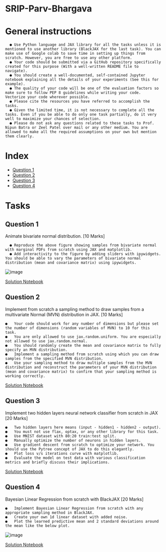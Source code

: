# SRIP-Parv-Bhargava


# General instructions
      ●	Use Python language and JAX library for all the tasks unless it is mentioned to use another library (BlackJAX for the last task). You can make use of Google colab to save time in setting up things from scratch. However, you are free to use any other platform. 
      ●	Your code should be submitted via a GitHub repository specifically created for this purpose (With a well-written README file to navigate).
      ●	You should create a well-documented, self-contained Jupyter notebook explaining all the details of your experiments (See this for example).
      ●	The quality of your code will be one of the evaluation factors so make sure to follow PEP 8 guidelines while writing your code. Vectorize your code wherever possible.
      ●	Please cite the resources you have referred to accomplish the tasks.
      ●	Given the limited time, it is not necessary to complete all the tasks. Even if you be able to do only one task partially, do it very well to maximize your chances of selection.
      ●	Please do not ask any questions related to these tasks to Prof. Nipun Batra or Zeel Patel over mail or any other medium. You are allowed to make all the required assumptions on your own but mention them clearly.
# Index 
   * [Question 1](https://github.com/parvbhargava/SRIP-Parv-Bhargava#question-1)
   * [Question 2](https://github.com/parvbhargava/SRIP-Parv-Bhargava#question-2)
   * [Question 3](https://github.com/parvbhargava/SRIP-Parv-Bhargava#question-3)
   * [Question 4](https://github.com/parvbhargava/SRIP-Parv-Bhargava#question-4)
   
# Tasks

## Question 1 


Animate bivariate normal distribution. [10 Marks]

      ●	Reproduce the above figure showing samples from bivariate normal with marginal PDFs from scratch using JAX and matplotlib.
      ●	Add interactivity to the figure by adding sliders with ipywidgets. You should be able to vary the parameters of bivariate normal distribution (mean and covariance matrix) using ipywidgets.
 ![image](https://user-images.githubusercontent.com/58410910/162581840-527f8525-d5f1-4823-bb53-e2676fa04df3.png)
 
 [Solution Notebook](https://github.com/parvbhargava/SRIP-Parv-Bhargava/blob/main/Question1.ipynb)

## Question 2 
Implement from scratch a sampling method to draw samples from a multivariate Normal (MVN) distribution in JAX. [10 Marks]

    ●	Your code should work for any number of dimensions but please set the number of dimensions (random variables of MVN) to 10 for this task.
    ●	You are only allowed to use jax.random.uniform. You are especially not allowed to use jax.random.normal.
    ●	You should randomly create the mean and covariance matrix to fully specify an MVN distribution.
    ●	Implement a sampling method from scratch using which you can draw samples from the specified MVN distribution.
    ●	Use your sampling method to draw multiple samples from the MVN distribution and reconstruct the parameters of your MVN distribution (mean and covariance matrix) to confirm that your sampling method is working correctly.
    
 [Solution Notebook](https://github.com/parvbhargava/SRIP-Parv-Bhargava/blob/main/Question2.ipynb)
## Question 3 
Implement two hidden layers neural network classifier from scratch in JAX [20 Marks]

    ●	Two hidden layers here means (input - hidden1 - hidden2 - output).
    ●	You must not use flax, optax, or any other library for this task.
    ●	Use MNIST dataset with 80:20 train:test split.
    ●	Manually optimize the number of neurons in hidden layers.
    ●	Use gradient descent from scratch to optimize your network. You should use the Pytree concept of JAX to do this elegantly.
    ●	Plot loss v/s iterations curve with matplotlib.
    ●	Evaluate the model on test data with various classification metrics and briefly discuss their implications.
    
 [Solution Notebook](https://github.com/parvbhargava/SRIP-Parv-Bhargava/blob/main/Question3.ipynb)
## Question 4 
Bayesian Linear Regression from scratch with BlackJAX [20 Marks]

    ●	Implement Bayesian Linear Regression from scratch with any appropriate sampling method in BlackJAX.
    ●	Create your own 1d linear dataset with added noise.
    ●	Plot the learned predictive mean and 2 standard deviations around the mean like the below plot.
![image](https://user-images.githubusercontent.com/58410910/162581527-6a9c6f2c-f601-4603-8db6-3b741ce7fd00.png)
      
[Solution Notebook](https://github.com/parvbhargava/SRIP-Parv-Bhargava/blob/main/Question4.ipynb)
